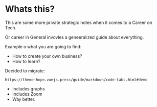 # Whats this?

This are some more private strategic notes when it comes to a Career on Tech.

Or career in General invovles a geneeralized guide about everything.

Example o what you are going to find:

- How to create your own business?
- How to learn?


Decided to migrate:

```
https://theme-hope.vuejs.press/guide/markdown/code-tabs.html#demo
```

- Includes graphs
- Includes Zoom
- Way better.



